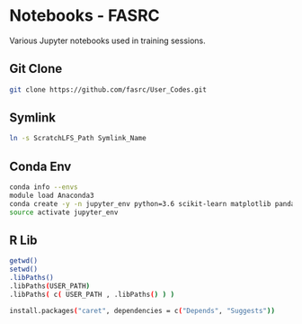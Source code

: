 # Notebooks - FASRC

Various Jupyter notebooks used in training sessions.

## Git Clone

```bash
git clone https://github.com/fasrc/User_Codes.git
```

## Symlink

```bash
ln -s ScratchLFS_Path Symlink_Name
```

## Conda Env

```bash
conda info --envs
module load Anaconda3
conda create -y -n jupyter_env python=3.6 scikit-learn matplotlib pandas numpy
source activate jupyter_env
```

## R Lib

```bash
getwd()
setwd()
.libPaths()
.libPaths(USER_PATH)
.libPaths( c( USER_PATH , .libPaths() ) )
```

```bash
install.packages("caret", dependencies = c("Depends", "Suggests"))
```
